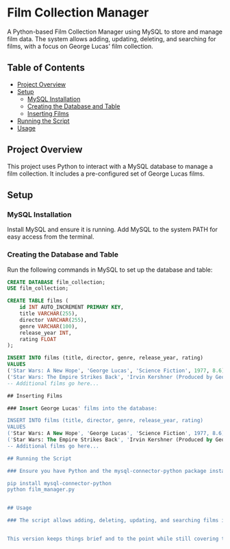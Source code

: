 # Film Collection Manager

A Python-based Film Collection Manager using MySQL to store and manage film data. The system allows adding, updating, deleting, and searching for films, with a focus on George Lucas' film collection.

## Table of Contents
- [Project Overview](#project-overview)
- [Setup](#setup)
  - [MySQL Installation](#mysql-installation)
  - [Creating the Database and Table](#creating-the-database-and-table)
  - [Inserting Films](#inserting-films)
- [Running the Script](#running-the-script)
- [Usage](#usage)

## Project Overview

This project uses Python to interact with a MySQL database to manage a film collection. It includes a pre-configured set of George Lucas films.

## Setup

### MySQL Installation

Install MySQL and ensure it is running. Add MySQL to the system PATH for easy access from the terminal.

### Creating the Database and Table

Run the following commands in MySQL to set up the database and table:

```sql
CREATE DATABASE film_collection;
USE film_collection;

CREATE TABLE films (
    id INT AUTO_INCREMENT PRIMARY KEY,
    title VARCHAR(255),
    director VARCHAR(255),
    genre VARCHAR(100),
    release_year INT,
    rating FLOAT
);

INSERT INTO films (title, director, genre, release_year, rating)
VALUES 
('Star Wars: A New Hope', 'George Lucas', 'Science Fiction', 1977, 8.6),
('Star Wars: The Empire Strikes Back', 'Irvin Kershner (Produced by George Lucas)', 'Science Fiction', 1980, 8.7),
-- Additional films go here...

## Inserting Films

### Insert George Lucas' films into the database:

INSERT INTO films (title, director, genre, release_year, rating)
VALUES 
('Star Wars: A New Hope', 'George Lucas', 'Science Fiction', 1977, 8.6),
('Star Wars: The Empire Strikes Back', 'Irvin Kershner (Produced by George Lucas)', 'Science Fiction', 1980, 8.7),
-- Additional films go here...

## Running the Script

### Ensure you have Python and the mysql-connector-python package installed:

pip install mysql-connector-python
python film_manager.py


## Usage

### The script allows adding, deleting, updating, and searching films in the film_collection database.


This version keeps things brief and to the point while still covering the key steps. You can customize or add more details based on your project needs!

